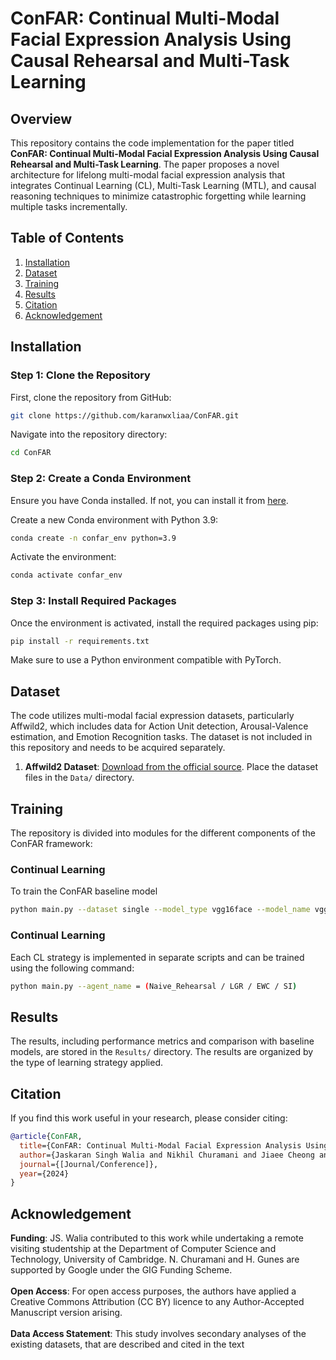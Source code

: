# ConFAR: Continual Multi-Modal Facial Expression Analysis Using Causal Rehearsal and Multi-Task Learning

## Overview
This repository contains the code implementation for the paper titled **ConFAR: Continual Multi-Modal Facial Expression Analysis Using Causal Rehearsal and Multi-Task Learning**. The paper proposes a novel architecture for lifelong multi-modal facial expression analysis that integrates Continual Learning (CL), Multi-Task Learning (MTL), and causal reasoning techniques to minimize catastrophic forgetting while learning multiple tasks incrementally.

## Table of Contents
1. [Installation](#installation)
2. [Dataset](#dataset)
3. [Training](#training)
4. [Results](#results)
5. [Citation](#citation)
6. [Acknowledgement](#acknowledgement)



## Installation

### Step 1: Clone the Repository
First, clone the repository from GitHub:

```bash
git clone https://github.com/karanwxliaa/ConFAR.git
```

Navigate into the repository directory:

```bash
cd ConFAR
```

### Step 2: Create a Conda Environment
Ensure you have Conda installed. If not, you can install it from [here](https://docs.conda.io/projects/conda/en/latest/user-guide/install/index.html).

Create a new Conda environment with Python 3.9:

```bash
conda create -n confar_env python=3.9
```

Activate the environment:

```bash
conda activate confar_env
```

### Step 3: Install Required Packages
Once the environment is activated, install the required packages using pip:

```bash
pip install -r requirements.txt
```


Make sure to use a Python environment compatible with PyTorch.

## Dataset
The code utilizes multi-modal facial expression datasets, particularly Affwild2, which includes data for Action Unit detection, Arousal-Valence estimation, and Emotion Recognition tasks. The dataset is not included in this repository and needs to be acquired separately.

1. **Affwild2 Dataset**: [Download from the official source](https://ibug.doc.ic.ac.uk/resources/aff-wild2/). Place the dataset files in the `Data/` directory.

## Training
The repository is divided into modules for the different components of the ConFAR framework:

### Continual Learning
To train the ConFAR baseline model 
```bash
python main.py --dataset single --model_type vgg16face --model_name vgg16_pt
```

### Continual Learning
Each CL strategy is implemented in separate scripts and can be trained using the following command:
```bash
python main.py --agent_name = (Naive_Rehearsal / LGR / EWC / SI)
```


## Results
The results, including performance metrics and comparison with baseline models, are stored in the `Results/` directory. The results are organized by the type of learning strategy applied.


## Citation
If you find this work useful in your research, please consider citing:

```bibtex
@article{ConFAR,
  title={ConFAR: Continual Multi-Modal Facial Expression Analysis Using Causal Rehearsal and Multi-Task Learning},
  author={Jaskaran Singh Walia and Nikhil Churamani and Jiaee Cheong and Hatice Gunes},
  journal={[Journal/Conference]},
  year={2024}
}
```

## Acknowledgement
**Funding**: JS. Walia contributed to this work while undertaking a remote visiting studentship at the Department of Computer Science and Technology, University of Cambridge. N. Churamani and H. Gunes are supported by Google under the GIG Funding Scheme. <br> <br>
**Open Access**: For open access purposes, the authors have applied a Creative Commons Attribution (CC BY) licence to any Author-Accepted Manuscript version arising. <br> <br>
**Data Access Statement**: This study involves secondary analyses of the existing datasets, that are described and cited in the text
